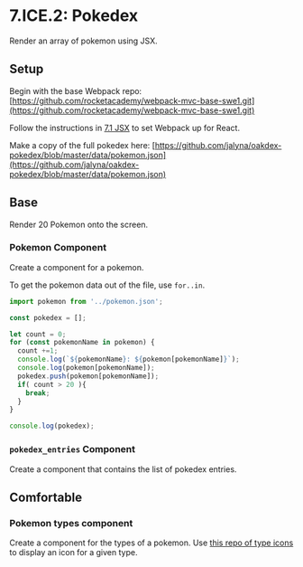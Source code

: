 # 7.ICE.2: Pokedex

Render an array of pokemon using JSX.

## Setup

Begin with the base Webpack repo: [https://github.com/rocketacademy/webpack-mvc-base-swe1.git](https://github.com/rocketacademy/webpack-mvc-base-swe1.git)

Follow the instructions in [7.1 JSX](../7.1-jsx-intro/) to set Webpack up for React. 

Make a copy of the full pokedex here: [https://github.com/jalyna/oakdex-pokedex/blob/master/data/pokemon.json](https://github.com/jalyna/oakdex-pokedex/blob/master/data/pokemon.json)

## Base

Render 20 Pokemon onto the screen.

### Pokemon Component

Create a component for a pokemon.

To get the pokemon data out of the file, use `for..in`.

```javascript
import pokemon from '../pokemon.json';

const pokedex = [];

let count = 0;
for (const pokemonName in pokemon) {
  count +=1;
  console.log(`${pokemonName}: ${pokemon[pokemonName]}`);
  console.log(pokemon[pokemonName]);
  pokedex.push(pokemon[pokemonName]);
  if( count > 20 ){
    break;
  }
}

console.log(pokedex);
```

### `pokedex_entries` Component

Create a component that contains the list of pokedex entries.

## Comfortable

### Pokemon types component

Create a component for the types of a pokemon. Use [this repo of type icons](https://github.com/duiker101/pokemon-type-svg-icons) to display an icon for a given type.

